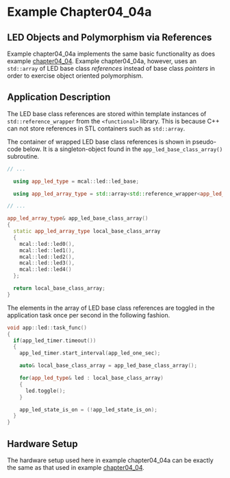 # Example Chapter04_04a
## LED Objects and Polymorphism via References

Example chapter04_04a implements the same basic functionality
as does example
[chapter04_04](https://github.com/ckormanyos/real-time-cpp/tree/master/examples/chapter04_04).
Example chapter04_04a, however,
uses an `std::array` of LED base class _references_ instead
of base class _pointers_ in order to exercise object oriented polymorphism.

## Application Description

The LED base class references are stored within template
instances of `std::reference_wrapper` from the `<functional>` library.
This is because C++ can not store references in STL containers such as
`std::array`.

The container of wrapped LED base class references is shown in pseudo-code
below. It is a singleton-object found in the `app_led_base_class_array()`
subroutine.

```cpp
// ...

  using app_led_type = mcal::led::led_base;

  using app_led_array_type = std::array<std::reference_wrapper<app_led_type>, static_cast<std::size_t>(UINT8_C(5))>;

// ...

app_led_array_type& app_led_base_class_array()
{
  static app_led_array_type local_base_class_array
  {
    mcal::led::led0(),
    mcal::led::led1(),
    mcal::led::led2(),
    mcal::led::led3(),
    mcal::led::led4()
  };

  return local_base_class_array;
}
```

The elements in the array of LED base class references
are toggled in the application task once per second in the following
fashion.

```cpp
void app::led::task_func()
{
  if(app_led_timer.timeout())
  {
    app_led_timer.start_interval(app_led_one_sec);

    auto& local_base_class_array = app_led_base_class_array();

    for(app_led_type& led : local_base_class_array)
    {
      led.toggle();
    }

    app_led_state_is_on = (!app_led_state_is_on);
  }
}
```

## Hardware Setup

The hardware setup used here in example chapter04_04a can be
exactly the same as that used in example
[chapter04_04](https://github.com/ckormanyos/real-time-cpp/tree/master/examples/chapter04_04).
